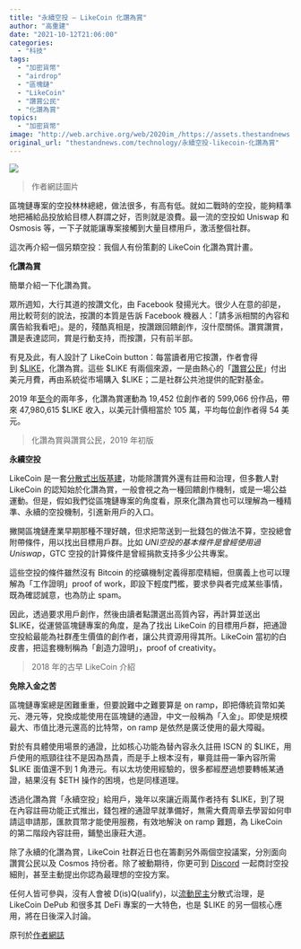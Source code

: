 ```yaml
---
title: "永續空投 — LikeCoin 化讚為賞"
author: "高重建"
date: "2021-10-12T21:06:00"
categories:
  - "科技"
tags:
  - "加密貨幣"
  - "airdrop"
  - "區塊鏈"
  - "LikeCoin"
  - "讚賞公民"
  - "化讚為賞"
topics:
  - "加密貨幣"
image: "http://web.archive.org/web/2020im_/https://assets.thestandnews.com/media/photos/03456233846348767573455.png"
original_url: "thestandnews.com/technology/永續空投-likecoin-化讚為賞"
---
```

![](http://web.archive.org/web/2020im_/https://assets.thestandnews.com/media/photos/03456233846348767573455.png)
> 作者網誌圖片

區塊鏈專案的空投林林總總，做法很多，有高有低。就如二戰時的空投，能夠精準地把補給品投放給目標人群謂之好，否則就是浪費。最一流的空投如 Uniswap 和 Osmosis 等，一下子就能讓專案接觸到大量目標用戶，激活整個社群。

這次再介紹一個另類空投：我個人有份策劃的 LikeCoin 化讚為賞計畫。

**化讚為賞**

簡單介紹一下化讚為賞。

眾所週知，大行其道的按讚文化，由 Facebook 發揚光大。很少人在意的卻是，用比較苛刻的說法，按讚的本質是告訴 Facebook 機器人：「請多派相關的內容和廣告給我看吧」。是的，殘酷真相是，按讚跟回饋創作，沒什麼關係。讚賞讚賞，讚是表達認同，賞是行動支持，而按讚，只有前半部。

有見及此，有人設計了 LikeCoin button：每當讀者用它按讚，作者會得到 [$LIKE](http://web.archive.org/web/20211229083112/https://www.coingecko.com/en/coins/likecoin)，化讚為賞。這些 $LIKE 有兩個來源，一是由熱心的「[讚賞公民](http://web.archive.org/web/20211229083112/https://liker.land/ckxpress/civic)」付出美元月費，再由系統從市場購入 $LIKE；二是社群公共池提供的配對基金。

2019 年[至今](http://web.archive.org/web/20211229083112/https://docs.like.co/developer/badge)的兩年多，化讚為賞運動為 19,452 位創作者的 599,066 份作品，帶來 47,980,615 $LIKE 收入，以美元計價相當於 105 萬，平均每位創作者得 54 美元。

> 化讚為賞與讚賞公民，2019 年初版

**永續空投**

LikeCoin 是一套[分散式出版基建](http://web.archive.org/web/20211229083112/https://like.co/)，功能除讚賞外還有註冊和治理，但多數人對 LikeCoin 的認知始於化讚為賞，一般會視之為一種回饋創作機制，或是一場公益運動。但是，假如我們從區塊鏈專案的角度看，原來化讚為賞也可以理解為一種精準、永續的空投機制，引進新用戶的入口。

撇開區塊鏈產業早期那種不理好醜，但求把幣送到一批錢包的做法不算，空投總會附帶條件，用以找出目標用戶群。比如 $UNI 空投的基本條件是曾經使用過 Uniswap，$GTC 空投的計算條件是曾經捐款支持多少公共專案。

這些空投的條件雖然沒有 Bitcoin 的挖礦機制定義得那麼精細，但廣義上也可以理解為「工作證明」proof of work，即設下輕度門檻，要求參與者完成某些事情，既為確認誠意，也為防止 spam。

因此，透過要求用戶創作，然後由讀者點讚選出高質內容，再計算並送出 $LIKE，從運營區塊鏈專案的角度，是為了找出 LikeCoin 的目標用戶群，把通證空投給最能為社群產生價值的創作者，讓公共資源用得其所。LikeCoin 當初的白皮書，把這套機制稱為「創造力證明」，proof of creativity。

> 2018 年的古早 LikeCoin 介紹

**免除入金之苦**

區塊鏈專案總是困難重重，但要說難中之難要算是 on ramp，即把傳統貨幣如美元、港元等，兌換成能使用在區塊鏈的通證，中文一般稱為「入金」。即使是規模最大、市值比港元還高的比特幣，on ramp 是依然是廣泛使用的最大障礙。

對於有具體使用場景的通證，比如核心功能為替內容永久註冊 ISCN 的 $LIKE，用戶使用的瓶頸往往不是因為昂貴，而是手上根本沒有，畢竟註冊一筆內容所需 $LIKE 面值還不到 1 角港元。有以太坊使用經驗的，很多都經歷過想要轉帳某通證，結果沒有 $ETH 操作的困境，也是同樣道理。

透過化讚為賞「永續空投」給用戶，幾年以來讓近兩萬作者持有 $LIKE，到了現在內容註冊功能正式推出，錢包裡的通證早就準備好，無需大費周章去學習如何申請這申請那，匯款買幣才能使用服務，有效地解決 on ramp 難題，為 LikeCoin 的第二階段內容註冊，鋪墊出康莊大道。

除了永續的化讚為賞，LikeCoin 社群近日也在籌劃另外兩個空投議案，分別面向讚賞公民以及 Cosmos 持份者。除了被動期待，你更可到 [Discord](http://web.archive.org/web/20211229083112/https://discord.gg/W4DQ6peZZZ) 一起商討空投細則，甚至主動提出你認為最理想的空投方案。

任何人皆可參與，沒有人會被 D(is)Q(ualify)，以[流動民主](http://web.archive.org/web/20211229083112/https://ckxpress.com/liquid-democracy-with-audrey-tang/)分散式治理，是 LikeCoin DePub 和很多其 DeFi 專案的一大特色，也是 $LIKE 的另一個核心應用，將在日後深入討論。

原刊於[作者網誌](http://web.archive.org/web/20211229083112/https://ckxpress.com/likecoin-airdrop/)